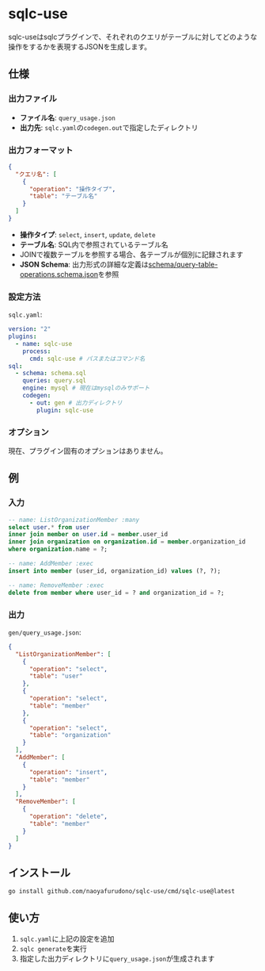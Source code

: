 # sqlc-use

sqlc-useはsqlcプラグインで、それぞれのクエリがテーブルに対してどのような操作をするかを表現するJSONを生成します。

## 仕様

### 出力ファイル

- **ファイル名**: `query_usage.json`
- **出力先**: `sqlc.yaml`の`codegen.out`で指定したディレクトリ

### 出力フォーマット

```json
{
  "クエリ名": [
    {
      "operation": "操作タイプ",
      "table": "テーブル名"
    }
  ]
}
```

- **操作タイプ**: `select`, `insert`, `update`, `delete`
- **テーブル名**: SQL内で参照されているテーブル名
- JOINで複数テーブルを参照する場合、各テーブルが個別に記録されます
- **JSON Schema**: 出力形式の詳細な定義は[schema/query-table-operations.schema.json](schema/query-table-operations.schema.json)を参照

### 設定方法

`sqlc.yaml`:

```yaml
version: "2"
plugins:
  - name: sqlc-use
    process:
      cmd: sqlc-use # パスまたはコマンド名
sql:
  - schema: schema.sql
    queries: query.sql
    engine: mysql # 現在はmysqlのみサポート
    codegen:
      - out: gen # 出力ディレクトリ
        plugin: sqlc-use
```

### オプション

現在、プラグイン固有のオプションはありません。

## 例

### 入力

```sql
-- name: ListOrganizationMember :many
select user.* from user
inner join member on user.id = member.user_id
inner join organization on organization.id = member.organization_id
where organization.name = ?;

-- name: AddMember :exec
insert into member (user_id, organization_id) values (?, ?);

-- name: RemoveMember :exec
delete from member where user_id = ? and organization_id = ?;
```

### 出力

`gen/query_usage.json`:

```json
{
  "ListOrganizationMember": [
    {
      "operation": "select",
      "table": "user"
    },
    {
      "operation": "select",
      "table": "member"
    },
    {
      "operation": "select",
      "table": "organization"
    }
  ],
  "AddMember": [
    {
      "operation": "insert",
      "table": "member"
    }
  ],
  "RemoveMember": [
    {
      "operation": "delete",
      "table": "member"
    }
  ]
}
```

## インストール

```bash
go install github.com/naoyafurudono/sqlc-use/cmd/sqlc-use@latest
```

## 使い方

1. `sqlc.yaml`に上記の設定を追加
2. `sqlc generate`を実行
3. 指定した出力ディレクトリに`query_usage.json`が生成されます
